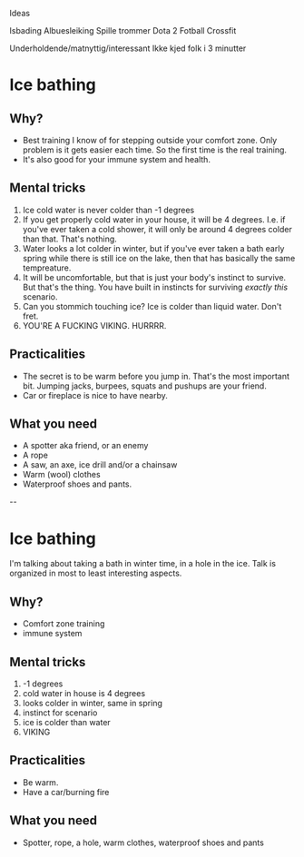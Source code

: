 Ideas

Isbading
Albuesleiking
Spille trommer
Dota 2
Fotball
Crossfit

Underholdende/matnyttig/interessant
Ikke kjed folk i 3 minutter


# Ice bathing
## Why?
* Best training I know of for stepping outside your comfort zone. Only problem is it gets easier each time. So the first time is the real training.
* It's also good for your immune system and health.

## Mental tricks
1. Ice cold water is never colder than -1 degrees
2. If you get properly cold water in your house, it will be 4 degrees. I.e. if you've ever taken a cold shower, it will only be around 4 degrees colder than that. That's nothing.
3. Water looks a lot colder in winter, but if you've ever taken a bath early spring while there is still ice on the lake, then that has basically the same tempreature.
4. It will be uncomfortable, but that is just your body's instinct to survive. But that's the thing. You have built in instincts for surviving _exactly this_ scenario.
5. Can you stommich touching ice? Ice is colder than liquid water. Don't fret.
6. YOU'RE A FUCKING VIKING. HURRRR.

## Practicalities
* The secret is to be warm before you jump in. That's the most important bit. Jumping jacks, burpees, squats and pushups are your friend.
* Car or fireplace is nice to have nearby.

## What you need
* A spotter aka friend, or an enemy
* A rope
* A saw, an axe, ice drill and/or a chainsaw
* Warm (wool) clothes
* Waterproof shoes and pants.


--

# Ice bathing

I'm talking about taking a bath in winter time, in a hole in the ice. Talk is organized in most to least interesting aspects.

## Why?
* Comfort zone training
* immune system

## Mental tricks
1. -1 degrees
2. cold water in house is 4 degrees
3. looks colder in winter, same in spring
4. instinct for scenario
5. ice is colder than water
6. VIKING

## Practicalities
* Be warm.
* Have a car/burning fire

## What you need
* Spotter, rope, a hole, warm clothes, waterproof shoes and pants
